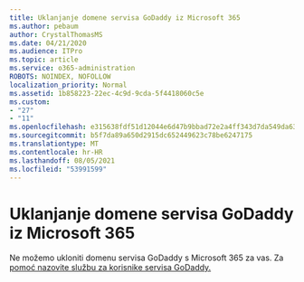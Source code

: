 ```yaml
---
title: Uklanjanje domene servisa GoDaddy iz Microsoft 365
ms.author: pebaum
author: CrystalThomasMS
ms.date: 04/21/2020
ms.audience: ITPro
ms.topic: article
ms.service: o365-administration
ROBOTS: NOINDEX, NOFOLLOW
localization_priority: Normal
ms.assetid: 1b858223-22ec-4c9d-9cda-5f4418060c5e
ms.custom:
- "27"
- "11"
ms.openlocfilehash: e315638fdf51d12044e6d47b9bbad72e2a4ff343d7da549da63496f6c8b065f0
ms.sourcegitcommit: b5f7da89a650d2915dc652449623c78be6247175
ms.translationtype: MT
ms.contentlocale: hr-HR
ms.lasthandoff: 08/05/2021
ms.locfileid: "53991599"
---
```

# <a name="remove-your-godaddy-domain-from-microsoft-365"></a>Uklanjanje domene servisa GoDaddy iz Microsoft 365

Ne možemo ukloniti domenu servisa GoDaddy s Microsoft 365 za vas. Za [pomoć nazovite službu za korisnike servisa GoDaddy.](https://aka.ms/contact-godaddy)
  